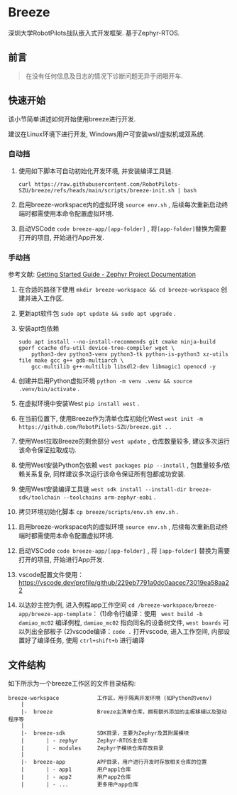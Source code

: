 # Breeze

深圳大学RobotPilots战队嵌入式开发框架. 基于Zephyr-RTOS.

## 前言

> 在没有任何信息及日志的情况下诊断问题无异于闭眼开车.

## 快速开始

该小节简单讲述如何开始使用breeze进行开发.

建议在Linux环境下进行开发, Windows用户可安装wsl/虚拟机或双系统.

### 自动挡

1. 使用如下脚本可自动初始化开发环境, 并安装编译工具链.

    ```
    curl https://raw.githubusercontent.com/RobotPilots-SZU/breeze/refs/heads/main/scripts/breeze-init.sh | bash
    ```

2. 启用breeze-workspace内的虚拟环境 `source env.sh` , 后续每次重新启动终端时都需使用本命令配置虚拟环境.

3. 启动VSCode `code breeze-app/[app-folder]` , 将`[app-folder]`替换为需要打开的项目, 开始进行App开发.

### 手动挡

参考文献: [Getting Started Guide - Zephyr Project Documentation](https://docs.zephyrproject.org/latest/develop/getting_started/index.html)

1. 在合适的路径下使用 `mkdir breeze-workspace && cd breeze-workspace` 创建并进入工作区.

2. 更新apt软件包 `sudo apt update && sudo apt upgrade` .

3. 安装apt包依赖

    ```
    sudo apt install --no-install-recommends git cmake ninja-build gperf ccache dfu-util device-tree-compiler wget \
        python3-dev python3-venv python3-tk python-is-python3 xz-utils file make gcc g++ gdb-multiarch \
        gcc-multilib g++-multilib libsdl2-dev libmagic1 openocd -y
    ```

4. 创建并启用Python虚拟环境 `python -m venv .venv && source .venv/bin/activate` .

5. 在虚拟环境中安装West `pip install west` .

6. 在当前位置下, 使用Breeze作为清单仓库初始化West `west init -m https://github.com/RobotPilots-SZU/breeze.git .` .

7. 使用West拉取Breeze的剩余部分 `west update` , 仓库数量较多, 建议多次运行该命令保证拉取成功.

8. 使用West安装Python包依赖 `west packages pip --install` , 包数量较多/依赖关系复杂, 同样建议多次运行该命令保证所有包都成功安装.

9. 使用West安装编译工具链 `west sdk install --install-dir breeze-sdk/toolchain --toolchains arm-zephyr-eabi` .

10. 拷贝环境初始化脚本 `cp breeze/scripts/env.sh env.sh` .

11. 启用breeze-workspace内的虚拟环境 `source env.sh` , 后续每次重新启动终端时都需使用本命令配置虚拟环境.

12. 启动VSCode `code breeze-app/[app-folder]` , 将 `[app-folder]` 替换为需要打开的项目, 开始进行App开发.

13. vscode配置文件使用：https://vscode.dev/profile/github/229eb7791a0dc0aacec73019ea58aa22 

14. 以达妙主控为例, 进入例程app工作空间 `cd /breeze-workspace/breeze-app/breeze-app-template`：
    (1)命令行编译：使用 ` west build -b damiao_mc02` 编译例程, `damiao_mc02` 指向同名的设备树文件, `west boards` 可以列出全部板子
    (2)vscode编译：`code .` 打开vscode, 进入工作空间, 内部设置好了编译任务, 使用 `ctrl+shift+b` 进行编译
## 文件结构

如下所示为一个breeze工作区的文件目录结构:

```
breeze-workspace            工作区，用于隔离开发环境 (如Python的venv)
    |
    |-  breeze              Breeze主清单仓库，拥有额外添加的主板移植以及驱动程序等
    |
    |-  breeze-sdk          SDK目录，主要为Zephyr及其附属模块
    |       | - zephyr      Zephyr-RTOS主仓库
    |       | - modules     Zephyr子模块仓库存放目录
    |
    |-  breeze-app          APP目录，用户进行开发时存放相关仓库的位置
    |       | - app1        用户app1仓库
    |       | - app2        用户app2仓库
    |       | - ...         更多用户app仓库
```
